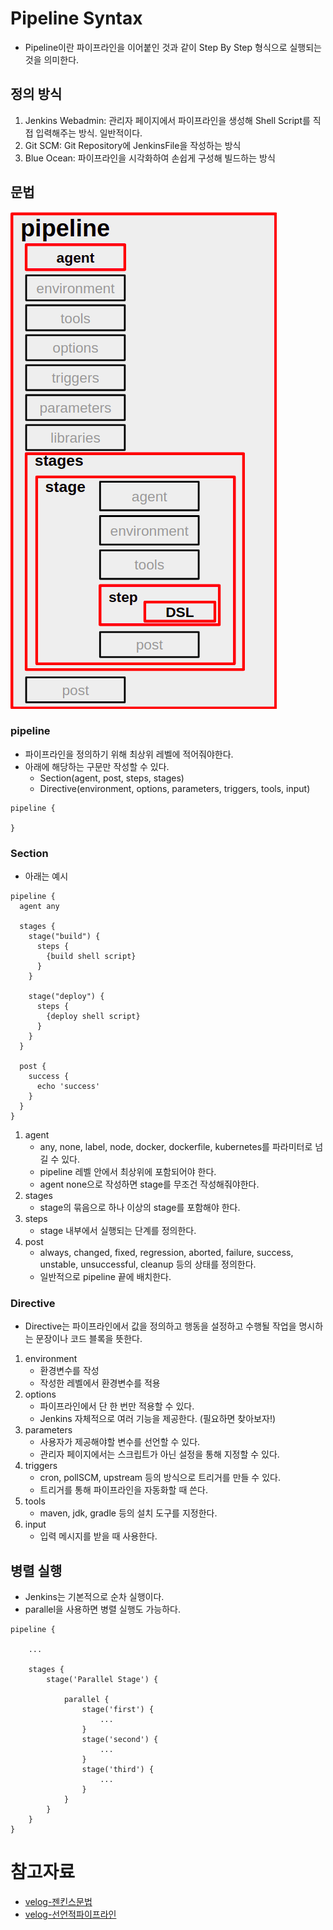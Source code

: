 # Pipeline Syntax

- Pipeline이란 파이프라인을 이어붙인 것과 같이 Step By Step 형식으로 실행되는 것을 의미한다.

## 정의 방식

1. Jenkins Webadmin: 관리자 페이지에서 파이프라인을 생성해 Shell Script를 직접 입력해주는 방식. 일반적이다.
2. Git SCM: Git Repository에 JenkinsFile을 작성하는 방식
3. Blue Ocean: 파이프라인을 시각화하여 손쉽게 구성해 빌드하는 방식

## 문법

<img src="./img/pipeline1.png">

### pipeline

- 파이프라인을 정의하기 위해 최상위 레벨에 적어줘야한다.
- 아래에 해당하는 구문만 작성할 수 있다. 
  - Section(agent, post, steps, stages) 
  - Directive(environment, options, parameters, triggers, tools, input) 
  

```shell
pipeline {
  
}
```

### Section

- 아래는 예시

```shell
pipeline {
  agent any
  
  stages {
    stage("build") {
      steps {
        {build shell script}
      }
    }
    
    stage("deploy") {
      steps {
        {deploy shell script}
      }
    }
  }
  
  post {
    success {
      echo 'success'
    }
  }
}
```

1. agent
    - any, none, label, node, docker, dockerfile, kubernetes를 파라미터로 넘길 수 있다.
    - pipeline 레벨 안에서 최상위에 포함되어야 한다.
    - agent none으로 작성하면 stage를 무조건 작성해줘야한다.
2. stages
    - stage의 묶음으로 하나 이상의 stage를 포함해야 한다.
3. steps
    - stage 내부에서 실행되는 단계를 정의한다.
4. post
    - always, changed, fixed, regression, aborted, failure, success, unstable, unsuccessful, cleanup 등의 상태를 정의한다.
    - 일반적으로 pipeline 끝에 배치한다.

### Directive

- Directive는 파이프라인에서 값을 정의하고 행동을 설정하고 수행될 작업을 명시하는 문장이나 코드 블록을 뜻한다.

1. environment
   - 환경변수를 작성
   - 작성한 레벨에서 환경변수를 적용
2. options
   - 파이프라인에서 단 한 번만 적용할 수 있다.
   - Jenkins 자체적으로 여러 기능을 제공한다. (필요하면 찾아보자!)
3. parameters
    - 사용자가 제공해야할 변수를 선언할 수 있다.
    - 관리자 페이지에서는 스크립트가 아닌 설정을 통해 지정할 수 있다.
4. triggers
   - cron, pollSCM, upstream 등의 방식으로 트리거를 만들 수 있다.
   - 트리거를 통해 파이프라인을 자동화할 때 쓴다.
5. tools
    - maven, jdk, gradle 등의 설치 도구를 지정한다.
6. input
    - 입력 메시지를 받을 때 사용한다.

## 병렬 실행

- Jenkins는 기본적으로 순차 실행이다.
- parallel을 사용하면 병렬 실행도 가능하다.

```shell
pipeline {
    
    ...
    
    stages {
        stage('Parallel Stage') {
            
            parallel {
                stage('first') {
                    ...
                }
                stage('second') {
                    ...
                }
                stage('third') {
                    ...
                }
            }
        }
    }
}
```
   

# 참고자료

- [velog-젠킨스문법](https://velog.io/@bbkyoo/Jenkins-Pipeline-%EB%AC%B8%EB%B2%95-%EC%A0%95%EB%A6%AC-u825sfpf)
- [velog-선언적파이프라인](https://velog.io/@seunghyeon/Jenkins-%EC%84%A0%EC%96%B8%EC%A0%81Declarative-%ED%8C%8C%EC%9D%B4%ED%94%84%EB%9D%BC%EC%9D%B8)